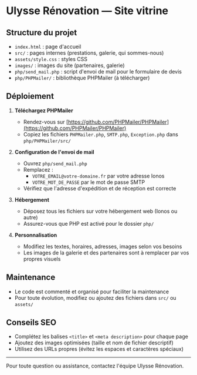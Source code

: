 # Ulysse Rénovation — Site vitrine

## Structure du projet

- `index.html` : page d'accueil
- `src/` : pages internes (prestations, galerie, qui sommes-nous)
- `assets/style.css` : styles CSS
- `images/` : images du site (partenaires, galerie)
- `php/send_mail.php` : script d'envoi de mail pour le formulaire de devis
- `php/PHPMailer/` : bibliothèque PHPMailer (à télécharger)

## Déploiement

1. **Téléchargez PHPMailer**
   - Rendez-vous sur [https://github.com/PHPMailer/PHPMailer](https://github.com/PHPMailer/PHPMailer)
   - Copiez les fichiers `PHPMailer.php`, `SMTP.php`, `Exception.php` dans `php/PHPMailer/src/`

2. **Configuration de l'envoi de mail**
   - Ouvrez `php/send_mail.php`
   - Remplacez :
     - `VOTRE_EMAIL@votre-domaine.fr` par votre adresse Ionos
     - `VOTRE_MOT_DE_PASSE` par le mot de passe SMTP
   - Vérifiez que l'adresse d'expédition et de réception est correcte

3. **Hébergement**
   - Déposez tous les fichiers sur votre hébergement web (Ionos ou autre)
   - Assurez-vous que PHP est activé pour le dossier `php/`

4. **Personnalisation**
   - Modifiez les textes, horaires, adresses, images selon vos besoins
   - Les images de la galerie et des partenaires sont à remplacer par vos propres visuels

## Maintenance

- Le code est commenté et organisé pour faciliter la maintenance
- Pour toute évolution, modifiez ou ajoutez des fichiers dans `src/` ou `assets/`

## Conseils SEO

- Complétez les balises `<title>` et `<meta description>` pour chaque page
- Ajoutez des images optimisées (taille et nom de fichier descriptif)
- Utilisez des URLs propres (évitez les espaces et caractères spéciaux)

---

Pour toute question ou assistance, contactez l'équipe Ulysse Rénovation. 